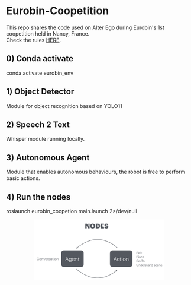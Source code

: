 # Eurobin-Coopetition
This repo shares the code used on Alter Ego during Eurobin's 1st coopetition held in Nancy, France. \
Check the rules [HERE](https://www.eurobin-project.eu/images/2024/euROBIN_Nancy_Coopetition_RuleBook.pdf).

## 0) Conda activate
conda activate eurobin_env
## 1) Object Detector
Module for object recognition based on YOLO11

## 2) Speech 2 Text
Whisper module running locally. 

## 3) Autonomous Agent
Module that enables autonomous behaviours, the robot is free to perform basic actions.


## 4) Run the nodes
roslaunch eurobin_coopetion main.launch 2>/dev/null

<p align="center">
    <img src=".media/graph.png" alt="Description of Image" width="70%">
</p>


